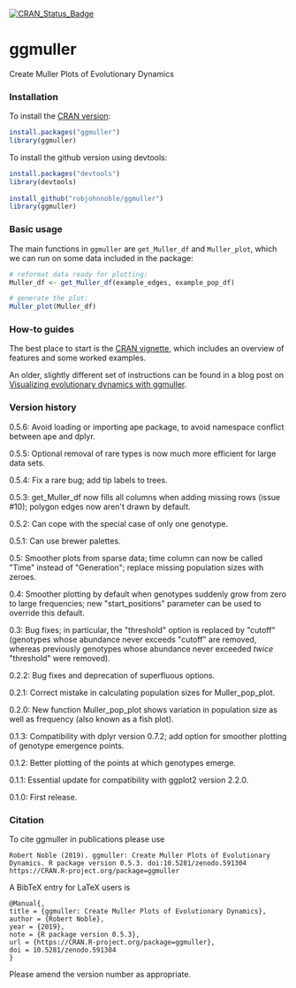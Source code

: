[![CRAN_Status_Badge](http://www.r-pkg.org/badges/version/ggmuller)](https://cran.r-project.org/package=ggmuller)

ggmuller
========

Create Muller Plots of Evolutionary Dynamics

### Installation

To install the [CRAN version](https://cran.r-project.org/package=ggmuller):
``` r
install.packages("ggmuller")
library(ggmuller)
```

To install the github version using devtools:

``` r
install.packages("devtools")
library(devtools)
  
install_github("robjohnnoble/ggmuller")
library(ggmuller)
```

### Basic usage

The main functions in `ggmuller` are `get_Muller_df` and `Muller_plot`, which we can run on some data included in the package:

``` r
# reformat data ready for plotting:
Muller_df <- get_Muller_df(example_edges, example_pop_df)

# generate the plot:
Muller_plot(Muller_df)
```

### How-to guides

The best place to start is the [CRAN vignette](https://cran.r-project.org/package=ggmuller/vignettes/ggmuller.html), which includes an overview of features and some worked examples.

An older, slightly different set of instructions can be found in a blog post on [Visualizing evolutionary dynamics with ggmuller](https://thesefewlines.wordpress.com/2016/08/20/how-to-ggmuller/).

### Version history

0.5.6: Avoid loading or importing ape package, to avoid namespace conflict between ape and dplyr.

0.5.5: Optional removal of rare types is now much more efficient for large data sets.

0.5.4: Fix a rare bug; add tip labels to trees.

0.5.3: get_Muller_df now fills all columns when adding missing rows (issue #10); polygon edges now aren't drawn by default. 

0.5.2: Can cope with the special case of only one genotype.

0.5.1: Can use brewer palettes.

0.5: Smoother plots from sparse data; time column can now be called "Time" instead of "Generation"; replace missing population sizes with zeroes.

0.4: Smoother plotting by default when genotypes suddenly grow from zero to large frequencies; new "start_positions" parameter can be used to override this default.

0.3: Bug fixes; in particular, the "threshold" option is replaced by "cutoff" (genotypes whose abundance never exceeds "cutoff" are removed, whereas previously genotypes whose abundance never exceeded *twice* "threshold" were removed).

0.2.2: Bug fixes and deprecation of superfluous options.

0.2.1: Correct mistake in calculating population sizes for Muller_pop_plot.

0.2.0: New function Muller_pop_plot shows variation in population size as well as frequency (also known as a fish plot).

0.1.3: Compatibility with dplyr version 0.7.2; add option for smoother plotting of genotype emergence points.

0.1.2: Better plotting of the points at which genotypes emerge.

0.1.1: Essential update for compatibility with ggplot2 version 2.2.0.

0.1.0: First release.

### Citation

To cite ggmuller in publications please use

    Robert Noble (2019). ggmuller: Create Muller Plots of Evolutionary Dynamics. R package version 0.5.3. doi:10.5281/zenodo.591304 https://CRAN.R-project.org/package=ggmuller

A BibTeX entry for LaTeX users is

    @Manual{,
    title = {ggmuller: Create Muller Plots of Evolutionary Dynamics},
    author = {Robert Noble},
    year = {2019},
    note = {R package version 0.5.3},
    url = {https://CRAN.R-project.org/package=ggmuller},
    doi = 10.5281/zenodo.591304
    }

Please amend the version number as appropriate.

